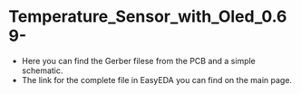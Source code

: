 # Temperature_Sensor_with_Oled_0.69-
- Here you can find the Gerber filese from the PCB and a simple schematic.
- The link for the complete file in EasyEDA you can find on the main page. 
